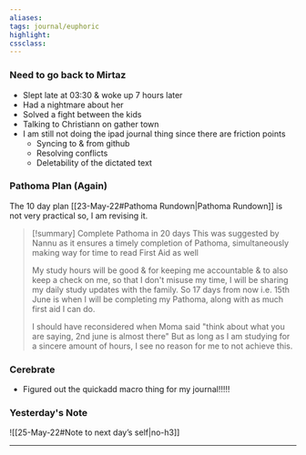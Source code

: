 ```yaml
---
aliases:  
tags: journal/euphoric 
highlight: 
cssclass: 
---
```



### Need to go back to Mirtaz
- Slept late at 03:30 & woke up 7 hours later 
- Had a nightmare about her
- Solved a fight between the kids
- Talking to Christiann on gather town
- I am still not doing the ipad journal thing since there are friction points
	- Syncing to & from github
	- Resolving conflicts
	- Deletability of the dictated text

### Pathoma Plan (Again)
The 10 day plan [[23-May-22#Pathoma Rundown|Pathoma Rundown]] is not very practical so, I am revising it.

> [!summary]  Complete Pathoma in 20 days 
> This was suggested by Nannu as it ensures a timely completion of Pathoma, simultaneously making way for time to read First Aid as well
> 
> My study hours will be good & for keeping me accountable & to also keep a check on me, so that I don't misuse my time, I will be sharing my daily study updates with the family.
> So  17 days from now i.e. 15th June is when I will be completing my Pathoma, along with as much first aid I can do.
> 
> I should have reconsidered when Moma said "think about what you are saying, 2nd june is almost there"
> But as long as I am studying for a sincere amount of hours, I see no reason for me to not achieve this.



### Cerebrate
- Figured out the quickadd macro thing for my journal!!!!!

### Yesterday's Note
 ![[25-May-22#Note to next day’s self|no-h3]]

--- 
